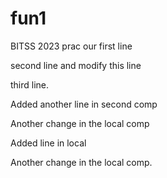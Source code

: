 # fun1
BITSS 2023 prac 
our first line

second line and modify this line

third line.

Added another line in second comp


Another change in the local comp 

Added line in local 

Another change in the local comp.  


